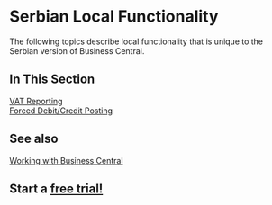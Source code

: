 # Serbian Local Functionality

The following topics describe local functionality that is unique to the Serbian version of Business Central.

## In This Section

[VAT Reporting](../Adriatic/VATBooks.md)<br>
[Forced Debit/Credit Posting](../Adriatic/ForcedDebitCreditPosting.md)

## See also

[Working with Business Central](https://docs.microsoft.com/en-us/dynamics365/business-central/ui-work-product)

## Start a [free trial!](https://trials.dynamics.com/Dynamics365/Signup/BusinessCentral)